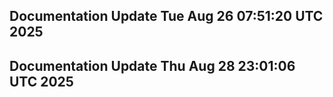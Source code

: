 ## Documentation Update Tue Aug 26 07:51:20 UTC 2025
## Documentation Update Thu Aug 28 23:01:06 UTC 2025

